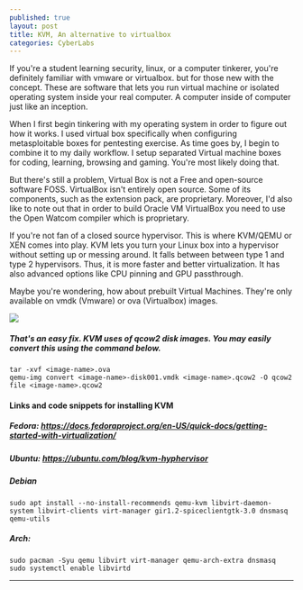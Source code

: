 ```yaml
---
published: true
layout: post
title: KVM, An alternative to virtualbox 
categories: CyberLabs
---
```


If you're a student learning security, linux, or a computer tinkerer, you're definitely familiar with vmware or virtualbox. but for those new with the concept. These are software that lets you run virtual machine or isolated operating system inside your real computer. A computer inside of computer just like an inception. 

When I first begin tinkering with my operating system in order to figure out how it works. I used virtual box specifically when configuring metasploitable boxes for pentesting exercise.
As time goes by, I begin to combine it to my daily workflow. I setup separated Virtual machine boxes for coding, learning, browsing and gaming. You're most likely doing that. 

But there's still a problem, Virtual Box is not a Free and open-source software FOSS.  VirtualBox isn't entirely open source. Some of its components, such as the extension pack, are proprietary. Moreover, I'd also like to note out that in order to build Oracle VM VirtualBox you need to use the Open Watcom compiler which is proprietary.

If you're not fan of a closed source hypervisor. This is where KVM/QEMU or XEN comes into play.  KVM lets you turn your Linux box into a hypervisor without setting up or messing around. It falls between between type 1 and type 2 hypervisors. Thus, it is more faster and better virtualization. It has also advanced options like CPU pinning and GPU passthrough.

Maybe you're wondering, how about prebuilt Virtual Machines. They're only available on vmdk (Vmware) or ova (Virtualbox) images. 


![]({{site.baseurl}}/images/Blogs/kvm-blog.png)

##### That's an easy fix. KVM uses of qcow2 disk images. You may easily convert this using the command below.
```
tar -xvf <image-name>.ova
qemu-img convert <image-name>-disk001.vmdk <image-name>.qcow2 -O qcow2
file <image-name>.qcow2
```
#### Links and code snippets for installing KVM 
##### Fedora: https://docs.fedoraproject.org/en-US/quick-docs/getting-started-with-virtualization/
##### Ubuntu: https://ubuntu.com/blog/kvm-hyphervisor
##### Debian 
```
sudo apt install --no-install-recommends qemu-kvm libvirt-daemon-system libvirt-clients virt-manager gir1.2-spiceclientgtk-3.0 dnsmasq qemu-utils
```
##### Arch: 
```
sudo pacman -Syu qemu libvirt virt-manager qemu-arch-extra dnsmasq
sudo systemctl enable libvirtd
```

--- 

